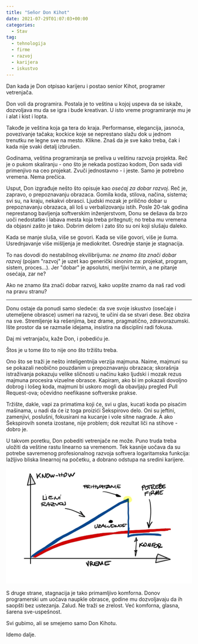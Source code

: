 ```yaml
---
title: "Señor Don Kihot"
date: 2021-07-29T01:07:03+00:00
categories:
  - Stav
tag:
  - tehnologija
  - firme
  - razvoj
  - karijera
  - iskustvo
---
```


Dan kada je Don otpisao karijeru i postao senior Kihot, programer vetrenjača.

<!--more-->

Don voli da programira. Postala je to veština u kojoj uspeva da se iskaže, dozvoljava mu da se igra i bude kreativan. U isto vreme programiranje mu je i alat i kist i lopta.

Takođe je veština koja ga tera do kraja. Performanse, elegancija, jasnoća, povezivanje tačaka; kockice koje se neprestano slažu dok u jednom trenutku ne legne sve na mesto. Klikne. Znaš da je sve kako treba, čak i kada nije svaki detalj izbrušen.

Godinama, veština programiranja se preliva u veštinu razvoja projekta. Reč je o pukom skaliranju - ono što je nekada postizao kodom, Don sada vidi primenjivo na ceo projekat. Zvuči jednostavno - i jeste. Samo je potrebno vremena. Nema prečica.

Usput, Don izgrađuje nešto što opisuje kao _osećaj za dobar razvoj_. Reč je, zapravo, o prepoznavanju obrazaca. Gomila koda, stilova, načina, sistema; svi su, na kraju, nekakvi obrasci. Ljudski mozak je prilično dobar u prepoznavanju obrazaca, ali loš u verbalizovanju istih. Posle 20-tak godina neprestanog bavljenja softverskim inženjerstvom, Donu se dešava da brzo uoči nedostatke i labava mesta koja treba pritegnuti; no treba mu vremena da objasni zašto je tako. Dobrim delom i zato što su oni koji slušaju daleko.

Kada se manje sluša, više se govori. Kada se više govori, više je šuma. Usrednjavanje više mišljenja je mediokritet. Osrednje stanje je stagnacija.

To nas dovodi do nestabilnog ekvilibrijuma: _ne znamo šta znači dobar razvoj_ (pojam "razvoj" je uzet kao generički sinonim za: projekat, program, sistem, proces...). Jer "dobar" je apsolutni, merljivi termin, a ne pitanje osećaja, zar ne?

Ako ne znamo šta znači dobar razvoj, kako uopšte znamo da naš rad vodi na pravu stranu?

----

Donu ostaje da ponudi samo sledeće: da sve svoje iskustvo (osećaje i utemeljene obrasce) usmeri na razvoj, te učini da se stvari dese. Bez obzira na sve. Stremljenje ka rešenjima, bez drame, pragmatično, zdravorazumski. Ište prostor da se razmaše idejama, insistira na disciplini radi fokusa.

Daj mi vetranjaču, kaže Don, i pobediću je.

Štos je u tome što to nije ono što tržištu treba.

Ono što se traži je nešto inteligentnija verzija majmuna. Naime, majmuni su se pokazali neobično pouzdanim u prepoznavanju obrazaca; skorašnja istraživanja pokazuju velike sličnosti u načinu kako ljudski i mozak rezus majmuna procesira vizuelne obrasce. Kapiram, ako bi im pokazali dovoljno dobrog i lošeg koda, majmuni bi uskoro mogli da obavljaju pregled Pull Request-ova; očevidno neefikasne softverske prakse.

Tržište, dakle, vapi za primatima koji će, svi u glas, kucati koda po pisaćim mašinama, u nadi da će iz toga proizići Šekspirovo delo. Oni su jeftini, zamenjivi, poslušni, fokusirani na kucanje i vole sitne nagrade. A ako Šekspirovih soneta izostane, nije problem; dok rezultat liči na stihove - dobro je.

U takvom poretku, Don pobediti vetrenjače ne može. Puno truda treba uložiti da veštine rastu linearno sa vremenom. Tek kasnije uočava da su potrebe savremenog profesionalnog razvoja softvera logaritamska funkcija: lažljivo bliska linearnoj na početku, a dobrano odstupa na sredini karijere.

![](kh-vr.jpg)

S druge strane, stagnacija je tako primamljivo komforna. Donov programerski um uočava naupkle obrasce, godine mu dozvoljavaju da ih saopšti bez ustezanja. Zalud. Ne traži se zrelost. Već komforna, glasna, šarena sve-uspešnost.

Svi gubimo, ali se smejemo samo Don Kihotu.

Idemo dalje.
